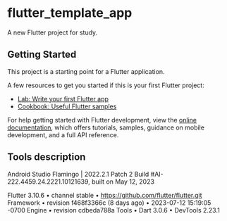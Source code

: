 # flutter_template_app

A new Flutter project for study.

## Getting Started

This project is a starting point for a Flutter application.

A few resources to get you started if this is your first Flutter project:

- [Lab: Write your first Flutter app](https://docs.flutter.dev/get-started/codelab)
- [Cookbook: Useful Flutter samples](https://docs.flutter.dev/cookbook)

For help getting started with Flutter development, view the
[online documentation](https://docs.flutter.dev/), which offers tutorials,
samples, guidance on mobile development, and a full API reference.

## Tools description

Android Studio Flamingo | 2022.2.1 Patch 2
Build #AI-222.4459.24.2221.10121639, built on May 12, 2023

Flutter 3.10.6 • channel stable • https://github.com/flutter/flutter.git
Framework • revision f468f3366c (8 days ago) • 2023-07-12 15:19:05 -0700
Engine • revision cdbeda788a
Tools • Dart 3.0.6 • DevTools 2.23.1
